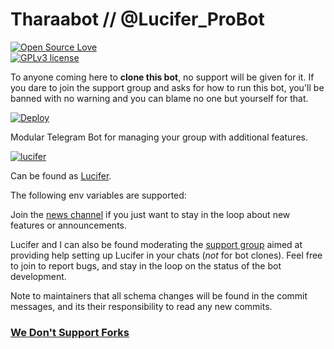 # Tharaabot // @Lucifer_ProBot


[![Open Source Love](https://badges.frapsoft.com/os/v1/open-source.png?v=103)](https://github.com/ellerbrock/open-source-badges/)  
[![GPLv3 license](https://img.shields.io/badge/License-GPLv3-blue.svg)](http://perso.crans.org/besson/LICENSE.html)


To anyone coming here to <b>clone this bot</b>, no support will be given for it. If you dare to join the support group and asks for how to run this bot, you'll be banned with no warning and you can blame no one but yourself for that.

[![Deploy](https://www.herokucdn.com/deploy/button.svg)](https://heroku.com/deploy?template=https://github.com/cdfxscrq/Lucifer_ProBot.git)

Modular Telegram Bot for managing your group with additional features.

[![lucifer](https://telegra.ph/file/6c8295a27003c2aaa67a3.jpg)](https://telegram.dog/lucifer_probot)

Can be found as [Lucifer](https://t.me/Lucifer_ProBot).

The following env variables are supported:

Join the [news channel](https://t.me/LuciferUpdates) if you just want to stay in the loop about new features or
announcements.

Lucifer and I can also be found moderating the [support group](https://t.me/LuciferProBotSupport) aimed at providing help
setting up Lucifer in your chats (*not* for bot clones).
Feel free to join to report bugs, and stay in the loop on the status of the bot development.

Note to maintainers that all schema changes will be found in the commit messages, and its their responsibility to read any new commits.


### [We Don't Support Forks](https://github.com/Amazers392/Lucifer/blob/alpha/DoNotKang.txt)
